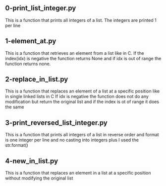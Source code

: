 ## 0-print_list_integer.py
This is a function that prints all integers of a list.
The integers are printed 1 per line

## 1-element_at.py
This is a function that retrieves an element from a list like in C.
If the index(idx) is negative the function returns None and if idx is out of range the function returns none. 

## 2-replace_in_list.py
This is a function that replaces an element of a list at a specific position like in single linked lists in C
If idx is negative the function does not do any modification but return the original list and if the index is ot of range it does the same 

## 3-print_reversed_list_integer.py
This is a function that prints all integers of a list in reverse order and format is one integer per line and no casting into integers plus I used the str.format()

## 4-new_in_list.py
This is a function that replaces an element in a list at a specific position without modifying the original list
